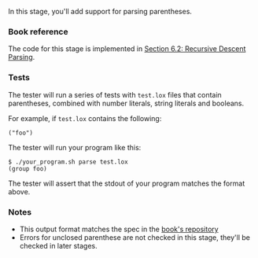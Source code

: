 In this stage, you'll add support for parsing parentheses.

### Book reference

The code for this stage is implemented in [Section 6.2: Recursive Descent Parsing](https://craftinginterpreters.com/parsing-expressions.html#recursive-descent-parsing).

### Tests

The tester will run a series of tests with `test.lox` files that contain parentheses, combined with number literals, string literals and booleans.

For example, if `test.lox` contains the following:

```
("foo")
```

The tester will run your program like this:

```
$ ./your_program.sh parse test.lox
(group foo)
```

The tester will assert that the stdout of your program matches the format above.

### Notes

- This output format matches the spec in the [book's repository](https://github.com/munificent/craftinginterpreters/blob/01e6f5b8f3e5dfa65674c2f9cf4700d73ab41cf8/test/expressions/parse.lox)
- Errors for unclosed parenthese are not checked in this stage, they'll be checked in later stages.